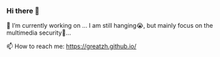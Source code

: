 ### Hi there 👋
🔭 I’m currently working on ... I am still hanging😭, but mainly focus on the multimedia security🧿...

📫 How to reach me: https://greatzh.github.io/
<!--
**greatzh/greatzh** is a ✨ _special_ ✨ repository because its `README.md` (this file) appears on your GitHub profile.

Here are some ideas to get you started:

- 🔭 I’m currently working on ...
- 🌱 I’m currently learning ...
- 👯 I’m looking to collaborate on ...
- 🤔 I’m looking for help with ...
- 💬 Ask me about ...
- 📫 How to reach me: ...
- 😄 Pronouns: ...
- ⚡ Fun fact: ...
-->
